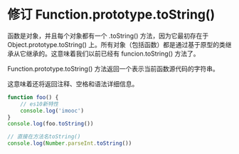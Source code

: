# 修订 Function.prototype.toString()

函数是对象，并且每个对象都有一个 .toString() 方法，因为它最初存在于Object.prototype.toString() 上。所有对象（包括函数）都是通过基于原型的类继承从它继承的。这意味着我们以前已经有 funcion.toString() 方法了。

Function.prototype.toString() 方法返回一个表示当前函数源代码的字符串。

这意味着还将返回注释、空格和语法详细信息。

```js
function foo() {
    // es10新特性
    console.log('imooc')
}
console.log(foo.toString())

// 直接在方法名toString()
console.log(Number.parseInt.toString())
```